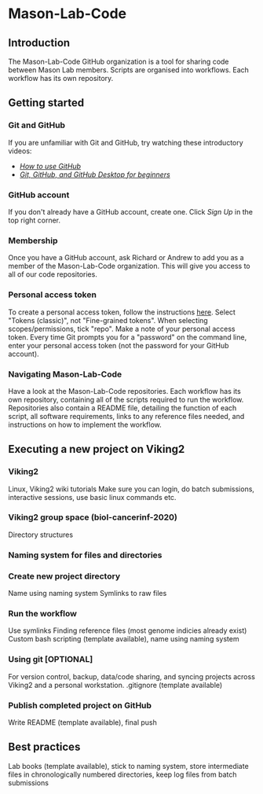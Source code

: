 # Mason-Lab-Code

## Introduction 

The Mason-Lab-Code GitHub organization is a tool for sharing code between Mason Lab members. Scripts are organised into workflows. Each workflow has its own repository. 

## Getting started 

### Git and GitHub

If you are unfamiliar with Git and GitHub, try watching these introductory videos: 
* [*How to use GitHub*](https://www.youtube.com/watch?v=PQsJR8ci3J0)
* [*Git, GitHub, and GitHub Desktop for beginners*](https://www.youtube.com/watch?v=8Dd7KRpKeaE)

### GitHub account

If you don't already have a GitHub account, create one. Click *Sign Up* in the top right corner. 

### Membership

Once you have a GitHub account, ask Richard or Andrew to add you as a member of the Mason-Lab-Code organization. This will give you access to all of our code repositories.  

### Personal access token

To create a personal access token, follow the instructions [here](https://docs.github.com/en/authentication/keeping-your-account-and-data-secure/creating-a-personal-access-token). 
Select "Tokens (classic)", not "Fine-grained tokens". 
When selecting scopes/permissions, tick "repo". 
Make a note of your personal access token. 
Every time Git prompts you for a "password" on the command line, enter your personal access token (not the password for your GitHub account). 

### Navigating Mason-Lab-Code

Have a look at the Mason-Lab-Code repositories. Each workflow has its own repository, containing all of the scripts required to run the workflow. Repositories also contain a README file, detailing the function of each script, all software requirements, links to any reference files needed, and instructions on how to implement the workflow. 

## Executing a new project on Viking2

### Viking2

Linux, Viking2 wiki tutorials
Make sure you can login, do batch submissions, interactive sessions, use basic linux commands etc. 

### Viking2 group space (biol-cancerinf-2020)

Directory structures

### Naming system for files and directories

### Create new project directory

Name using naming system
Symlinks to raw files

### Run the workflow

Use symlinks
Finding reference files (most genome indicies already exist)
Custom bash scripting (template available), name using naming system

### Using git [OPTIONAL]

For version control, backup, data/code sharing, and syncing projects across Viking2 and a personal workstation. 
.gitignore (template available)

### Publish completed project on GitHub

Write README (template available), final push

## Best practices

Lab books (template available), stick to naming system, store intermediate files in chronologically numbered directories, keep log files from batch submissions
